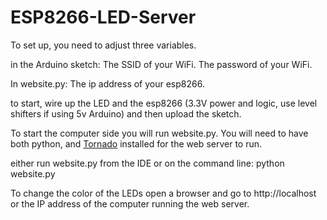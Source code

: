 ESP8266-LED-Server
==================
To set up, you need to adjust three variables.

in the Arduino sketch:
The SSID of your WiFi.
The password of your WiFi.

In website.py:
The ip address of your esp8266.

to start, wire up the LED and the esp8266 (3.3V power and logic, use level shifters if using 5v Arduino) and then upload the sketch.

To start the computer side you will run website.py.  You will need to have both python, and [Tornado](http://www.tornadoweb.org/en/stable/) installed for the web server to run.

either run website.py from the IDE or on the command line: python website.py

To change the color of the LEDs open a browser and go to http://localhost or the IP address of the computer running the web server.

